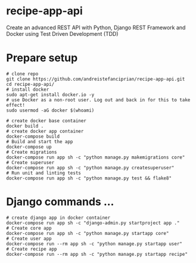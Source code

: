 # recipe-app-api
Create an advanced REST API with Python, Django REST Framework and Docker using Test Driven Development (TDD)

# Prepare setup
```buildoutcfg
# clone repo
git clone https://github.com/andreistefanciprian/recipe-app-api.git
cd recipe-app-api/
# install docker
sudo apt-get install docker.io -y
# use Docker as a non-root user. Log out and back in for this to take effect!
sudo usermod -aG docker $(whoami)

# create docker base container
docker build .
# create docker app container
docker-compose build
# Build and start the app
docker-compose up
# Create migrations
docker-compose run app sh -c "python manage.py makemigrations core"
# Create superuser
docker-compose run app sh -c "python manage.py createsuperuser"
# Run unit and linting tests
docker-compose run app sh -c "python manage.py test && flake8"

```

# Django commands ...
```buildoutcfg
# create django app in docker container
docker-compose run app sh -c "django-admin.py startproject app ."
# Create core app
docker-compose run app sh -c "python manage.py startapp core"
# Create user app
docker-compose run --rm app sh -c "python manage.py startapp user"
# Create recipe app
docker-compose run --rm app sh -c "python manage.py startapp recipe"
```

